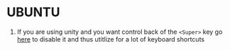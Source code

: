 # UBUNTU

1. If you are using unity and you want control back of the `<Super>` key go [here](https://www.faqforge.com/linux/make-super-key-launch-custom-program-rather-unity-search-ubuntu/) to disable it and thus utitlize for a lot of keyboard shortcuts

